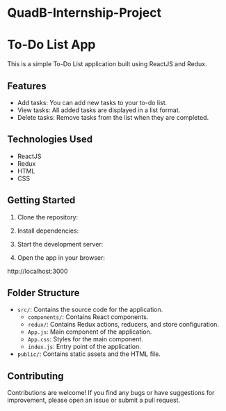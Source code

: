 # QuadB-Internship-Project
# To-Do List App

This is a simple To-Do List application built using ReactJS and Redux.

## Features

- Add tasks: You can add new tasks to your to-do list.
- View tasks: All added tasks are displayed in a list format.
- Delete tasks: Remove tasks from the list when they are completed.

## Technologies Used

- ReactJS
- Redux
- HTML
- CSS

## Getting Started

1. Clone the repository:


2. Install dependencies:


3. Start the development server:


4. Open the app in your browser:

http://localhost:3000


## Folder Structure

- `src/`: Contains the source code for the application.
  - `components/`: Contains React components.
  - `redux/`: Contains Redux actions, reducers, and store configuration.
  - `App.js`: Main component of the application.
  - `App.css`: Styles for the main component.
  - `index.js`: Entry point of the application.
- `public/`: Contains static assets and the HTML file.

## Contributing

Contributions are welcome! If you find any bugs or have suggestions for improvement, please open an issue or submit a pull request.

